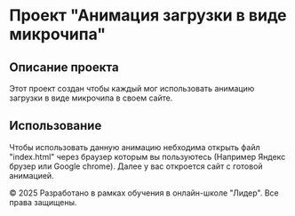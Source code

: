 # Проект "Анимация загрузки в виде микрочипа"

## Описание проекта
Этот проект создан чтобы каждый мог использовать анимацию загрузки в виде микрочипа в своем сайте.

## Использование
Чтобы использовать данную анимацию небходима открыть файл "index.html" через браузер которым вы пользуютесь (Например Яндекс брузер или Google chrome). Далее у вас откроется сайт с готовой анимацией.


© 2025 Разработано в рамках обучения в онлайн-школе "Лидер". Все права защищены.
